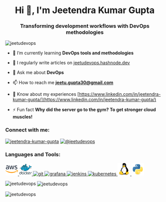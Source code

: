 <h1 align="center">Hi 👋, I'm Jeetendra Kumar Gupta</h1>
<h3 align="center">Transforming development workflows with DevOps methodologies</h3>

<p align="left"> <img src="https://komarev.com/ghpvc/?username=jeetudevops&label=Profile%20views&color=0e75b6&style=flat" alt="jeetudevops" /> </p>

- 🌱 I’m currently learning **DevOps tools and methodologies**

- 📝 I regularly write articles on [jeetudevops.hashnode.dev](jeetudevops.hashnode.dev)

- 💬 Ask me about **DevOps**

- 📫 How to reach me **jeetu.gupta30@gmail.com**

- 📄 Know about my experiences [https://www.linkedin.com/in/jeetendra-kumar-gupta/](https://www.linkedin.com/in/jeetendra-kumar-gupta/)

- ⚡ Fun fact **Why did the server go to the gym? To get stronger cloud muscles!**

<h3 align="left">Connect with me:</h3>
<p align="left">
<a href="https://linkedin.com/in/jeetendra-kumar-gupta" target="blank"><img align="center" src="https://raw.githubusercontent.com/rahuldkjain/github-profile-readme-generator/master/src/images/icons/Social/linked-in-alt.svg" alt="jeetendra-kumar-gupta" height="30" width="40" /></a>
<a href="https://hashnode.com/@jeetudevops" target="blank"><img align="center" src="https://raw.githubusercontent.com/rahuldkjain/github-profile-readme-generator/master/src/images/icons/Social/hashnode.svg" alt="@jeetudevops" height="30" width="40" /></a>
</p>

<h3 align="left">Languages and Tools:</h3>
<p align="left"> <a href="https://aws.amazon.com" target="_blank" rel="noreferrer"> <img src="https://raw.githubusercontent.com/devicons/devicon/master/icons/amazonwebservices/amazonwebservices-original-wordmark.svg" alt="aws" width="40" height="40"/> </a> <a href="https://www.docker.com/" target="_blank" rel="noreferrer"> <img src="https://raw.githubusercontent.com/devicons/devicon/master/icons/docker/docker-original-wordmark.svg" alt="docker" width="40" height="40"/> </a> <a href="https://git-scm.com/" target="_blank" rel="noreferrer"> <img src="https://www.vectorlogo.zone/logos/git-scm/git-scm-icon.svg" alt="git" width="40" height="40"/> </a> <a href="https://grafana.com" target="_blank" rel="noreferrer"> <img src="https://www.vectorlogo.zone/logos/grafana/grafana-icon.svg" alt="grafana" width="40" height="40"/> </a> <a href="https://www.jenkins.io" target="_blank" rel="noreferrer"> <img src="https://www.vectorlogo.zone/logos/jenkins/jenkins-icon.svg" alt="jenkins" width="40" height="40"/> </a> <a href="https://kubernetes.io" target="_blank" rel="noreferrer"> <img src="https://www.vectorlogo.zone/logos/kubernetes/kubernetes-icon.svg" alt="kubernetes" width="40" height="40"/> </a> <a href="https://www.linux.org/" target="_blank" rel="noreferrer"> <img src="https://raw.githubusercontent.com/devicons/devicon/master/icons/linux/linux-original.svg" alt="linux" width="40" height="40"/> </a> <a href="https://www.python.org" target="_blank" rel="noreferrer"> <img src="https://raw.githubusercontent.com/devicons/devicon/master/icons/python/python-original.svg" alt="python" width="40" height="40"/> </a> </p>

<p><img align="left" src="https://github-readme-stats.vercel.app/api/top-langs?username=jeetudevops&show_icons=true&locale=en&layout=compact" alt="jeetudevops" /></p>

<p>&nbsp;<img align="center" src="https://github-readme-stats.vercel.app/api?username=jeetudevops&show_icons=true&locale=en" alt="jeetudevops" /></p>

<p><img align="center" src="https://github-readme-streak-stats.herokuapp.com/?user=jeetudevops&" alt="jeetudevops" /></p>

